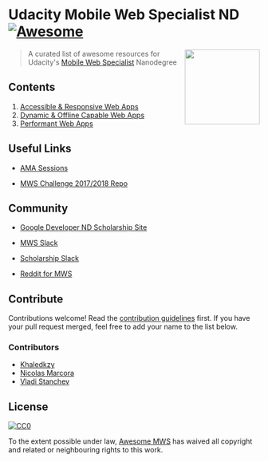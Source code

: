 # Udacity Mobile Web Specialist ND [![Awesome](https://cdn.rawgit.com/sindresorhus/awesome/d7305f38d29fed78fa85652e3a63e154dd8e8829/media/badge.svg)](https://github.com/sindresorhus/awesome)

[<img src="./awesome_mws_logo.png" align="right" width="150">](https://github.com/awesome-mws/udacity-mws-nd/)

> A curated list of awesome resources for Udacity's [Mobile Web Specialist](https://www.udacity.com/course/mobile-web-specialist-nanodegree--nd024) Nanodegree

## Contents
1. [Accessible & Responsive Web Apps](./1.%20Accessible%20and%20Responsive%20Web%20Apps)
2. [Dynamic & Offline Capable Web Apps](./2.%20Dynamic%20and%20Offline%20Capable%20Web%20Apps)
3. [Performant Web Apps](./3.%20Performant%20Web%20Apps)

## Useful Links

* [AMA Sessions](https://github.com/rothdennis/Google-Developer-Nanodegree-Scholarship)

* [MWS Challenge 2017/2018 Repo](https://github.com/DomanskaGrzyb/awesome-google-mobile-web-challenge-links-2017)

## Community

* [Google Developer ND Scholarship Site](https://sites.google.com/knowlabs.com/gdnd2017/)

* [MWS Slack](https://udacity-mobile-web.slack.com)

* [Scholarship Slack](https://googledevndscholars.slack.com)

* [Reddit for MWS](https://www.reddit.com/r/udacitymws/)

## Contribute

Contributions welcome! Read the [contribution guidelines](./contributing.md) first. If you have your pull request merged, feel free to add your name to the list below.

### Contributors

* [Khaledkzy](https://github.com/khaledkzy)
* [Nicolas Marcora](https://github.com/nmarcora)
* [Vladi Stanchev](https://github.com/vladi-stanchev)

## License

[![CC0](http://mirrors.creativecommons.org/presskit/buttons/88x31/svg/cc-zero.svg)](https://creativecommons.org/publicdomain/zero/1.0/)

To the extent possible under law, [Awesome MWS](https://github.com/awesome-mws) has waived all copyright and related or neighbouring rights to this work.
